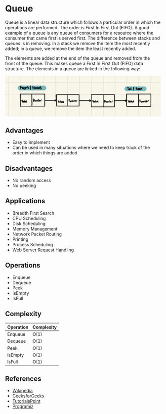 # Queue

Queue is a linear data structure which follows a particular order in which the operations are performed. The order is First In First Out (FIFO). A good example of a queue is any queue of consumers for a resource where the consumer that came first is served first. The difference between stacks and queues is in removing. In a stack we remove the item the most recently added; in a queue, we remove the item the least recently added.

The elements are added at the end of the queue and removed from the front of the queue. This makes queue a First In First Out (FIFO) data structure. The elements in a queue are linked in the following way:

![Queue](../../ReadMeImages/Queue.png)

## Advantages

- Easy to implement
- Can be used in many situations where we need to keep track of the order in which things are added

## Disadvantages

- No random access
- No peeking

## Applications

- Breadth First Search
- CPU Scheduling
- Disk Scheduling
- Memory Management
- Network Packet Routing
- Printing
- Process Scheduling
- Web Server Request Handling

## Operations

- Enqueue
- Dequeue
- Peek
- IsEmpty
- IsFull

## Complexity

| Operation | Complexity |
| --------- | ---------- |
| Enqueue   | O(1)       |
| Dequeue   | O(1)       |
| Peek      | O(1)       |
| IsEmpty   | O(1)       |
| IsFull    | O(1)       |

## References

- [Wikipedia](<https://en.wikipedia.org/wiki/Queue_(abstract_data_type)>)
- [GeeksforGeeks](https://www.geeksforgeeks.org/queue-data-structure/)
- [TutorialsPoint](https://www.tutorialspoint.com/data_structures_algorithms/queue_data_structure.htm)
- [Programiz](https://www.programiz.com/dsa/queue)
